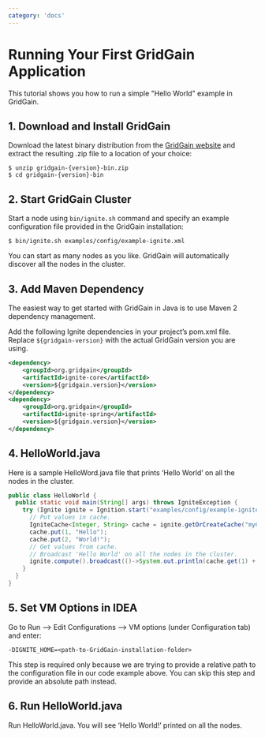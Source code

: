 ```yaml
---
category: 'docs'
---
```

# Running Your First GridGain Application

This tutorial shows you how to run a simple "Hello World" example in GridGain.


## 1. Download and Install GridGain
Download the latest binary distribution from the [GridGain website](https://www.gridgain.com/resources/download) and extract the resulting .zip file to a location of your choice:
```shell
$ unzip gridgain-{version}-bin.zip
$ cd gridgain-{version}-bin
```

## 2. Start GridGain Cluster
Start a node using `bin/ignite.sh` command and specify an example configuration file provided in the GridGain installation:
```shell
$ bin/ignite.sh examples/config/example-ignite.xml
```

You can start as many nodes as you like. GridGain will automatically discover all the nodes in the cluster.

## 3. Add Maven Dependency
The easiest way to get started with GridGain in Java is to use Maven 2 dependency management.

Add the following Ignite dependencies in your project’s pom.xml file. Replace `${gridgain-version}` with the actual GridGain version you are using.
```xml
<dependency>
    <groupId>org.gridgain</groupId>
    <artifactId>ignite-core</artifactId>
    <version>${gridgain.version}</version>
</dependency>
<dependency>
    <groupId>org.gridgain</groupId>
    <artifactId>ignite-spring</artifactId>
    <version>${gridgain.version}</version>
</dependency>
```

## 4. HelloWorld.java
Here is a sample HelloWord.java file that prints ‘Hello World’ on all the nodes in the cluster.
```java
public class HelloWorld {
  public static void main(String[] args) throws IgniteException {
    try (Ignite ignite = Ignition.start("examples/config/example-ignite.xml")) {
      // Put values in cache.
      IgniteCache<Integer, String> cache = ignite.getOrCreateCache("myCache");
      cache.put(1, "Hello");
      cache.put(2, "World!");
      // Get values from cache.
      // Broadcast 'Hello World' on all the nodes in the cluster.
      ignite.compute().broadcast(()->System.out.println(cache.get(1) + " " + cache.get(2)));
    }
  }
}
```

## 5. Set VM Options in IDEA
Go to Run —> Edit Configurations —> VM options (under Configuration tab) and enter:
```
-DIGNITE_HOME=<path-to-GridGain-installation-folder>
```

This step is required only because we are trying to provide a relative path to the configuration file in our code example above.
You can skip this step and provide an absolute path instead.

## 6. Run HelloWorld.java
Run HelloWorld.java. You will see ‘Hello World!’ printed on all the nodes.
